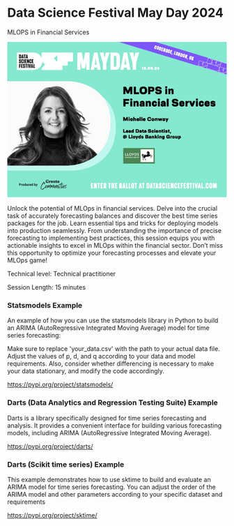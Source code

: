 # Data Science Festival May Day 2024

MLOPS in Financial Services

![speaker_flyer.jpg](docs%2Fspeaker_flyer.jpg)

Unlock the potential of MLOps in financial services. Delve into the crucial task of accurately forecasting balances and discover the best time series packages for the job. Learn essential tips and tricks for deploying models into production seamlessly. From understanding the importance of precise forecasting to implementing best practices, this session equips you with actionable insights to excel in MLOps within the financial sector. Don’t miss this opportunity to optimize your forecasting processes and elevate your MLOps game!

Technical level: Technical practitioner

Session Length: 15 minutes

### Statsmodels Example

An example of how you can use the statsmodels library in Python to 
build an ARIMA (AutoRegressive Integrated Moving Average) model for 
time series forecasting:
 
Make sure to replace 'your_data.csv' with the path to your actual data file. 
Adjust the values of p, d, and q according to your data and model requirements.
Also, consider whether differencing is necessary to make your data stationary,
and modify the code accordingly.

https://pypi.org/project/statsmodels/

### Darts (Data Analytics and Regression Testing Suite) Example

Darts is a library specifically designed for time series forecasting and 
analysis. It provides a convenient interface for building various 
forecasting models, including ARIMA (AutoRegressive Integrated Moving Average). 

https://pypi.org/project/darts/

### Darts (Scikit time series) Example

This example demonstrates how to use sktime to build and evaluate an ARIMA model for time series forecasting. You can adjust the order of the ARIMA model and other parameters according to your specific dataset and requirements

https://pypi.org/project/sktime/

